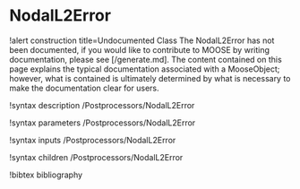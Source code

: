 <!-- MOOSE Documentation Stub: Remove this when content is added. -->

# NodalL2Error

!alert construction title=Undocumented Class
The NodalL2Error has not been documented, if you would like to contribute to MOOSE by
writing documentation, please see [/generate.md]. The content contained on this page explains
the typical documentation associated with a MooseObject; however, what is contained is ultimately
determined by what is necessary to make the documentation clear for users.

!syntax description /Postprocessors/NodalL2Error

!syntax parameters /Postprocessors/NodalL2Error

!syntax inputs /Postprocessors/NodalL2Error

!syntax children /Postprocessors/NodalL2Error

!bibtex bibliography
